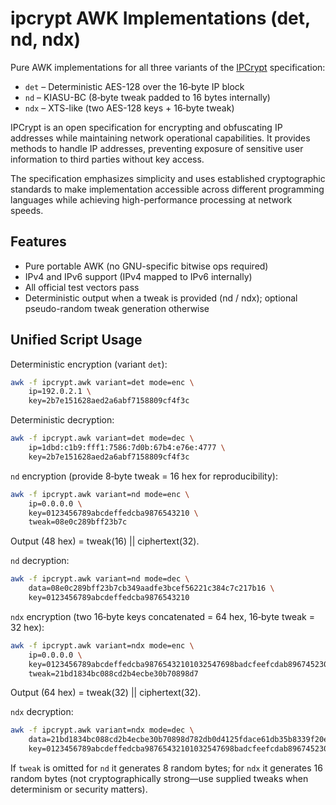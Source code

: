 # ipcrypt AWK Implementations (det, nd, ndx)

Pure AWK implementations for all three variants of the [IPCrypt](https://ipcrypt-std.github.io/) specification:

* `det`  – Deterministic AES-128 over the 16‑byte IP block
* `nd`   – KIASU-BC (8‑byte tweak padded to 16 bytes internally)
* `ndx`  – XTS-like (two AES-128 keys + 16‑byte tweak)

IPCrypt is an open specification for encrypting and obfuscating IP addresses while maintaining network operational capabilities. It provides methods to handle IP addresses, preventing exposure of sensitive user information to third parties without key access.

The specification emphasizes simplicity and uses established cryptographic standards to make implementation accessible across different programming languages while achieving high-performance processing at network speeds.

## Features

* Pure portable AWK (no GNU-specific bitwise ops required)
* IPv4 and IPv6 support (IPv4 mapped to IPv6 internally)
* All official test vectors pass
* Deterministic output when a tweak is provided (nd / ndx); optional pseudo-random tweak generation otherwise

## Unified Script Usage

Deterministic encryption (variant `det`):

```sh
awk -f ipcrypt.awk variant=det mode=enc \
    ip=192.0.2.1 \
    key=2b7e151628aed2a6abf7158809cf4f3c
```

Deterministic decryption:

```sh
awk -f ipcrypt.awk variant=det mode=dec \
    ip=1dbd:c1b9:fff1:7586:7d0b:67b4:e76e:4777 \
    key=2b7e151628aed2a6abf7158809cf4f3c
```

`nd` encryption (provide 8‑byte tweak = 16 hex for reproducibility):

```sh
awk -f ipcrypt.awk variant=nd mode=enc \
    ip=0.0.0.0 \
    key=0123456789abcdeffedcba9876543210 \
    tweak=08e0c289bff23b7c
```
 
Output (48 hex) = tweak(16) || ciphertext(32).

`nd` decryption:

```sh
awk -f ipcrypt.awk variant=nd mode=dec \
    data=08e0c289bff23b7cb349aadfe3bcef56221c384c7c217b16 \
    key=0123456789abcdeffedcba9876543210
```
 

`ndx` encryption (two 16‑byte keys concatenated = 64 hex, 16‑byte tweak = 32 hex):

```sh
awk -f ipcrypt.awk variant=ndx mode=enc \
    ip=0.0.0.0 \
    key=0123456789abcdeffedcba98765432101032547698badcfeefcdab8967452301 \
    tweak=21bd1834bc088cd2b4ecbe30b70898d7
```
 
Output (64 hex) = tweak(32) || ciphertext(32).

`ndx` decryption:

```sh
awk -f ipcrypt.awk variant=ndx mode=dec \
    data=21bd1834bc088cd2b4ecbe30b70898d782db0d4125fdace61db35b8339f20ee5 \
    key=0123456789abcdeffedcba98765432101032547698badcfeefcdab8967452301
```

If `tweak` is omitted for `nd` it generates 8 random bytes; for `ndx` it generates 16 random bytes (not cryptographically strong—use supplied tweaks when determinism or security matters).
